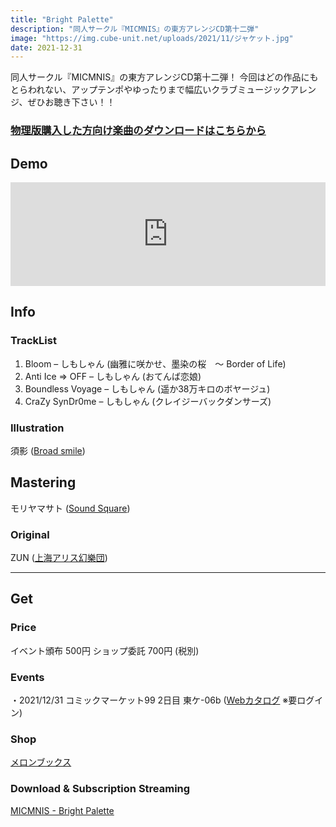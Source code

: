```yaml
---
title: "Bright Palette"
description: "同人サークル『MICMNIS』の東方アレンジCD第十二弾"
image: "https://img.cube-unit.net/uploads/2021/11/ジャケット.jpg"
date: 2021-12-31
---
```


同人サークル『MICMNIS』の東方アレンジCD第十二弾！
今回はどの作品にもとらわれない、アップテンポやゆったりまで幅広いクラブミュージックアレンジ、ぜひお聴き下さい！！

### [物理版購入した方向け楽曲のダウンロードはこちらから](https://micmnis.bandcamp.com/yum)

## Demo

<iframe src="https://w.soundcloud.com/player/?url=https%3A//api.soundcloud.com/tracks/1168713952&amp;color=%23ff5500&amp;auto_play=false&amp;hide_related=false&amp;show_comments=true&amp;show_user=true&amp;show_reposts=false&amp;show_teaser=true" width="100%" height="166" frameborder="no" scrolling="no"></iframe>

## Info

### TrackList

01. Bloom – しもしゃん (幽雅に咲かせ、墨染の桜　～ Border of Life)
02. Anti Ice => OFF – しもしゃん (おてんば恋娘)
03. Boundless Voyage – しもしゃん (遥か38万キロのボヤージュ)
04. CraZy SynDr0me – しもしゃん (クレイジーバックダンサーズ)

### Illustration

須影 ([Broad smile](http://pleasantlycreate.blog133.fc2.com))

## Mastering

モリヤマサト ([Sound Square](http://sosq.jp/))

### Original

ZUN ([上海アリス幻樂団](http://www16.big.or.jp/~zun/))

---

## Get

### Price

イベント頒布 500円
ショップ委託 700円 (税別)

### Events

・2021/12/31 コミックマーケット99 2日目 東ケ-06b ([Webカタログ](https://webcatalog.circle.ms/Perma/Circle/10064899/) ※要ログイン)

### Shop

[メロンブックス](https://www.melonbooks.co.jp/detail/detail.php?product_id=1155734)

### Download & Subscription Streaming

[MICMNIS - Bright Palette](https://lnk.to/4580547335217)